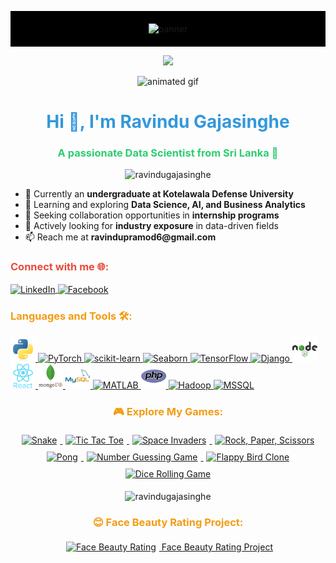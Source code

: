 <!-- Welcome banner with black background -->
<p align="center" style="background-color: black; padding: 20px;">
  <img src="https://via.placeholder.com/1000x150/000000/FFFFFF?text=Welcome+to+Ravindu+Gajasinghe's+Profile!" alt="banner">
</p>

<p align="center">
  <img src="https://readme-typing-svg.herokuapp.com?font=Courier&color=1AA3FF&size=25&lines=Data+Scientist;Python+Developer;Machine+Learning+Enthusiast;Always+Learning!" />
</p>

<p align="center">
  <img src="https://media.giphy.com/media/xT0xeJpnrWC4XWblEk/giphy.gif" alt="animated gif" width="500"/>
</p>

<h1 align="center" style="color:#3498db;">Hi 👋, I'm Ravindu Gajasinghe</h1>
<h3 align="center" style="color:#2ecc71;">A passionate Data Scientist from Sri Lanka 🚀</h3>

<!-- Profile views badge -->
<p align="center">
  <img src="https://komarev.com/ghpvc/?username=ravindugajasinghe&label=Profile%20views&color=ff69b4&style=flat" alt="ravindugajasinghe" />
</p>

<!-- Profile details with icons and emojis -->
<ul>
  <li>🔭 Currently an <strong>undergraduate at Kotelawala Defense University</strong></li>
  <li>🌱 Learning and exploring <strong>Data Science, AI, and Business Analytics</strong></li>
  <li>👯 Seeking collaboration opportunities in <strong>internship programs</strong></li>
  <li>💼 Actively looking for <strong>industry exposure</strong> in data-driven fields</li>
  <li>📫 Reach me at <strong>ravindupramod6@gmail.com</strong></li>
</ul>

<h3 align="left" style="color:#e74c3c;">Connect with me 🌐:</h3>
<p align="left">
  <a href="https://www.linkedin.com/in/ravindu-gajasinghe-ba5452237/" target="_blank">
    <img align="center" src="https://raw.githubusercontent.com/rahuldkjain/github-profile-readme-generator/master/src/images/icons/Social/linked-in-alt.svg" alt="LinkedIn" height="30" width="40" />
  </a>
  <a href="https://web.facebook.com/ravindu.pramod.796" target="_blank">
    <img align="center" src="https://raw.githubusercontent.com/rahuldkjain/github-profile-readme-generator/master/src/images/icons/Social/facebook.svg" alt="Facebook" height="30" width="40" />
  </a>
</p>

<h3 align="left" style="color:#f39c12;">Languages and Tools 🛠️:</h3>

<p align="left">
  <a href="https://www.python.org" target="_blank" rel="noreferrer">
    <img src="https://raw.githubusercontent.com/devicons/devicon/master/icons/python/python-original.svg" alt="Python" width="40" height="40"/>
  </a>
  <a href="https://pytorch.org/" target="_blank" rel="noreferrer">
    <img src="https://www.vectorlogo.zone/logos/pytorch/pytorch-icon.svg" alt="PyTorch" width="40" height="40"/>
  </a>
  <a href="https://scikit-learn.org/" target="_blank" rel="noreferrer">
    <img src="https://upload.wikimedia.org/wikipedia/commons/0/05/Scikit_learn_logo_small.svg" alt="scikit-learn" width="40" height="40"/>
  </a>
  <a href="https://seaborn.pydata.org/" target="_blank" rel="noreferrer">
    <img src="https://seaborn.pydata.org/_images/logo-mark-lightbg.svg" alt="Seaborn" width="40" height="40"/>
  </a>
  <a href="https://www.tensorflow.org" target="_blank" rel="noreferrer">
    <img src="https://www.vectorlogo.zone/logos/tensorflow/tensorflow-icon.svg" alt="TensorFlow" width="40" height="40"/>
  </a>
  <a href="https://www.djangoproject.com/" target="_blank" rel="noreferrer">
    <img src="https://cdn.worldvectorlogo.com/logos/django.svg" alt="Django" width="40" height="40"/>
  </a>
  <a href="https://nodejs.org" target="_blank" rel="noreferrer">
    <img src="https://raw.githubusercontent.com/devicons/devicon/master/icons/nodejs/nodejs-original-wordmark.svg" alt="Node.js" width="40" height="40"/>
  </a>
  <a href="https://reactjs.org/" target="_blank" rel="noreferrer">
    <img src="https://raw.githubusercontent.com/devicons/devicon/master/icons/react/react-original-wordmark.svg" alt="React.js" width="40" height="40"/>
  </a>
  <a href="https://www.mongodb.com/" target="_blank" rel="noreferrer">
    <img src="https://raw.githubusercontent.com/devicons/devicon/master/icons/mongodb/mongodb-original-wordmark.svg" alt="MongoDB" width="40" height="40"/>
  </a>
  <a href="https://www.mysql.com/" target="_blank" rel="noreferrer">
    <img src="https://raw.githubusercontent.com/devicons/devicon/master/icons/mysql/mysql-original-wordmark.svg" alt="MySQL" width="40" height="40"/>
  </a>
  <a href="https://www.mathworks.com/" target="_blank" rel="noreferrer">
    <img src="https://upload.wikimedia.org/wikipedia/commons/2/21/Matlab_Logo.png" alt="MATLAB" width="40" height="40"/>
  </a>
  <a href="https://www.php.net" target="_blank" rel="noreferrer">
    <img src="https://raw.githubusercontent.com/devicons/devicon/master/icons/php/php-original.svg" alt="PHP" width="40" height="40"/>
  </a>
  <a href="https://hadoop.apache.org/" target="_blank" rel="noreferrer">
    <img src="https://www.vectorlogo.zone/logos/apache_hadoop/apache_hadoop-icon.svg" alt="Hadoop" width="40" height="40"/>
  </a>
  <a href="https://www.microsoft.com/en-us/sql-server" target="_blank" rel="noreferrer">
    <img src="https://www.svgrepo.com/show/303229/microsoft-sql-server-logo.svg" alt="MSSQL" width="40" height="40"/>
  </a>
</p>

<h3 align="center" style="color:#f39c12;">🎮 Explore My Games:</h3>
<p align="center">

  <a href="https://github.com/Ravindupramod/GameHub-PythonEdition/blob/main/snake.py" target="_blank">
    <img src="https://img.icons8.com/color/50/000000/snake.png" alt="Snake" style="margin: 5px;" />
  </a> 

  <a href="https://github.com/Ravindupramod/GameHub-PythonEdition/blob/main/Tic-Tac-Toe.py" target="_blank">
    <img src="https://img.icons8.com/color/50/000000/tic-tac-toe.png" alt="Tic Tac Toe" style="margin: 5px;" />
  </a> 

  <a href="https://github.com/Ravindupramod/GameHub-PythonEdition/blob/main/Space%20Invaders.py" target="_blank">
    <img src="https://img.icons8.com/color/50/000000/space-invaders.png" alt="Space Invaders" style="margin: 5px;" />
  </a> 

  <a href="https://github.com/Ravindupramod/GameHub-PythonEdition/blob/main/Rock%2C%20Paper%2C%20Scissors%20(Console-based).py" target="_blank">
    <img src="https://img.icons8.com/color/50/000000/rock-paper-scissors.png" alt="Rock, Paper, Scissors" style="margin: 5px;" />
  </a> 

  <a href="https://github.com/Ravindupramod/GameHub-PythonEdition/blob/main/Pong.py" target="_blank">
    <img src="https://img.icons8.com/color/50/000000/pong.png" alt="Pong" style="margin: 5px;" />
  </a> 

  <a href="https://github.com/Ravindupramod/GameHub-PythonEdition/blob/main/Number%20Guessing%20Game.py" target="_blank">
    <img src="https://img.icons8.com/color/50/000000/guess-the-number.png" alt="Number Guessing Game" style="margin: 5px;" />
  </a> 

  <a href="https://github.com/Ravindupramod/GameHub-PythonEdition/blob/main/Flappy%20Bird%20Clone.py" target="_blank">
    <img src="https://img.icons8.com/color/50/000000/flappy-bird.png" alt="Flappy Bird Clone" style="margin: 5px;" />
  </a> 

  <a href="https://github.com/Ravindupramod/GameHub-PythonEdition/blob/main/Dice%20Rolling%20Game.py" target="_blank">
    <img src="https://img.icons8.com/color/50/000000/dice.png" alt="Dice Rolling Game" style="margin: 5px;" />
  </a> 

</p>


<p align="center">
  <img src="https://github-readme-streak-stats.herokuapp.com/?user=ravindugajasinghe&" alt="ravindugajasinghe" />
</p>
<h3 align="center" style="color:#f39c12;">😊 Face Beauty Rating Project:</h3>
<p align="center">
  <a href="https://github.com/Ravindupramod/Face_beauty_rating" target="_blank">
    <img src="https://img.icons8.com/emoji/48/000000/smiling-face.png" alt="Face Beauty Rating" style="margin: 5px;" />
    Face Beauty Rating Project
  </a>
</p>


